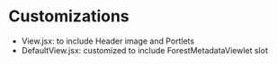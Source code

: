 # Customizations

- View.jsx: to include Header image and Portlets
- DefaultView.jsx: customized to include ForestMetadataViewlet slot
